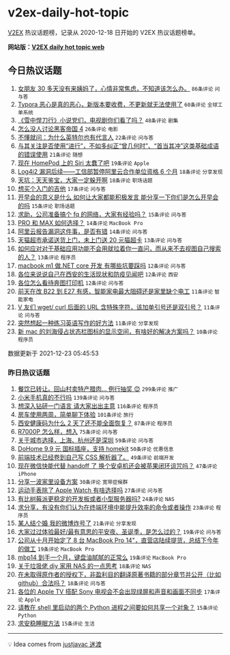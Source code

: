 # v2ex-daily-hot-topic

[V2EX](https://www.v2ex.com/) 热议话题榜，记录从 2020-12-18 日开始的 V2EX 热议话题榜单。

**网站版：[V2EX daily hot topic web](https://boojack.github.io/v2ex-daily-hot-topic-web/)**

## 今日热议话题

<!-- TODAY BEGIN -->

1. [女朋友 30 多天没有来姨妈了，心情非常焦虑，不知道该怎么办。](https://www.v2ex.com/t/823896) `86条评论` `问与答`
1. [Typora 恶心是真的恶心，新版本要收费，不更新就无法使用了](https://www.v2ex.com/t/823909) `60条评论` `全球工单系统`
1. [《雪中悍刀行》小说党们，电视剧你们看了吗？](https://www.v2ex.com/t/823892) `48条评论` `剧集`
1. [怎么没人讨论黑客帝国 4](https://www.v2ex.com/t/823897) `26条评论` `电影`
1. [不懂就问：为什么英特尔也有代言人](https://www.v2ex.com/t/823945) `22条评论` `问与答`
1. [与其关注是否使用“进行”，不如多纠正“曾几何时”、“首当其冲”这类基础成语的错误使用](https://www.v2ex.com/t/823891) `21条评论` `随想`
1. [现在 HomePod 上的 Siri 太蠢了吧](https://www.v2ex.com/t/823901) `19条评论` `Apple`
1. [Log4j2 漏洞后续——工信部暂停阿里云合作单位资格 6 个月](https://www.v2ex.com/t/823938) `18条评论` `分享发现`
1. [天坑：天天鉴宝，大家一定躲开啊](https://www.v2ex.com/t/823899) `18条评论` `职场话题`
1. [想买个入门的吉他](https://www.v2ex.com/t/823890) `17条评论` `问与答`
1. [开早会的意义是什么 如何让大家都能积极发言 能分享一下你们是怎么开早会的吗](https://www.v2ex.com/t/823927) `15条评论` `职场话题`
1. [求助，公司准备搞个 fq 的网络，大家有经验吗？](https://www.v2ex.com/t/823913) `15条评论` `问与答`
1. [PRO 和 MAX 如何选择？](https://www.v2ex.com/t/823937) `14条评论` `MacBook Pro`
1. [阿里云报告漏洞这件事，是否有错](https://www.v2ex.com/t/823885) `14条评论` `问与答`
1. [天猫超市承诺送货上门，未上门送 20 元猫超卡](https://www.v2ex.com/t/823931) `13条评论` `问与答`
1. [如何应对对于基础应用功能不会用就拉着你一直问，而从来不去视图自己搜索的人？](https://www.v2ex.com/t/823925) `13条评论` `程序员`
1. [macbook m1 做.NET core 开发 有哪些坑要踩吗](https://www.v2ex.com/t/823936) `12条评论` `问与答`
1. [各位来说说自己在西安的生活现状和防疫见闻吧](https://www.v2ex.com/t/823926) `12条评论` `西安`
1. [各位怎么看待奔图打印机](https://www.v2ex.com/t/823887) `12条评论` `问与答`
1. [前天在改 B22 到 E27 有感，智能家电最大阻碍还是家里缺个电工](https://www.v2ex.com/t/823947) `11条评论` `智能家电`
1. [V 友们 wget/ curl 后面的 URL 含特殊字符，该加单引号还是双引号？](https://www.v2ex.com/t/823941) `11条评论` `问与答`
1. [突然想起一种练习英语写作的好方法](https://www.v2ex.com/t/823935) `11条评论` `分享发现`
1. [新 mac 的刘海侵占状态栏图标的显示空间，有啥好的解决方案吗？](https://www.v2ex.com/t/823951) `10条评论` `程序员`

数据更新于 2021-12-23 05:45:53

<!-- TODAY END -->

### 昨日热议话题

<!-- YESTERDAY BEGIN -->

1. [餐饮已转让。回山村卖特产腊肉... 例行抽奖 😊](https://www.v2ex.com/t/823774) `299条评论` `推广`
1. [小米手机真的不行吗](https://www.v2ex.com/t/823739) `139条评论` `问与答`
1. [想深入钻研一门语言 请大家出出主意](https://www.v2ex.com/t/823731) `116条评论` `程序员`
1. [房车使用两周，简单聊下体验](https://www.v2ex.com/t/823657) `101条评论` `旅行`
1. [西安健康码为什么 2 天了还不能全面恢复？](https://www.v2ex.com/t/823684) `87条评论` `程序员`
1. [R7000P 怎么样，想入](https://www.v2ex.com/t/823732) `75条评论` `问与答`
1. [关于城市选择，上海、杭州还是深圳](https://www.v2ex.com/t/823794) `59条评论` `问与答`
1. [DoHome 9.9 元 国标插座，支持 homekit](https://www.v2ex.com/t/823689) `50条评论` `优惠信息`
1. [前端技术已经卷到自己写 CSS 解析器了。](https://www.v2ex.com/t/823665) `49条评论` `前端开发`
1. [现在微信快能代替 handoff 了 换个安卓机还会被苹果闭环诅咒吗？](https://www.v2ex.com/t/823723) `47条评论` `iPhone`
1. [分享一波家里设备方案](https://www.v2ex.com/t/823806) `30条评论` `宽带症候群`
1. [运动手表除了 Apple Watch 有啥选择吗](https://www.v2ex.com/t/823796) `27条评论` `问与答`
1. [有比树莓派更稳定的开发板或者小型服务器吗?](https://www.v2ex.com/t/823768) `24条评论` `NAS`
1. [求分享，有没有你们认为在终端环境中能提升效率的命令或者操作](https://www.v2ex.com/t/823848) `23条评论` `程序员`
1. [某人结个婚 我的微博炸号了](https://www.v2ex.com/t/823737) `21条评论` `分享发现`
1. [大家过过体验最好/最有意思的平安夜、圣诞季，是怎么过的？](https://www.v2ex.com/t/823785) `19条评论` `问与答`
1. [公司从十月开始定了 8 台 MacBook Pro 14"，直营店陆续提货，总结下今年的做工](https://www.v2ex.com/t/823735) `19条评论` `MacBook Pro`
1. [mbp14 到手一个月，键盘油腻腻的正常么](https://www.v2ex.com/t/823658) `19条评论` `MacBook Pro`
1. [关于垃圾佬 diy 家用 NAS 的一点思考](https://www.v2ex.com/t/823843) `18条评论` `NAS`
1. [在未取得原作者的授权下，非盈利目的翻译原著书籍的部分章节并公开（比如 github）合法吗？](https://www.v2ex.com/t/823656) `18条评论` `问与答`
1. [各位的 Apple TV 搭配 Sony 电视会不会出现绿屏和声音和画面不同步](https://www.v2ex.com/t/823789) `17条评论` `Apple`
1. [请教在 shell 里启动的两个 Python 进程之间要如何共享一个对象？](https://www.v2ex.com/t/823833) `15条评论` `Python`
1. [求安稳睡眠方法](https://www.v2ex.com/t/823777) `15条评论` `生活`

<!-- YESTERDAY END -->

---

💡 Idea comes from [justjavac 迷渡](https://github.com/justjavac/)

